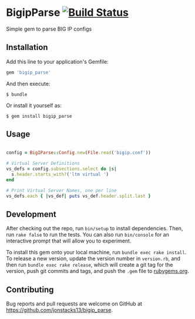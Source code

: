 # BigipParse [![Build Status](https://travis-ci.org/jonstacks13/bigip_parse.svg?branch=master)](https://travis-ci.org/jonstacks13/bigip_parse)

Simple gem to parse BIG IP configs

## Installation

Add this line to your application's Gemfile:

```ruby
gem 'bigip_parse'
```

And then execute:

    $ bundle

Or install it yourself as:

    $ gem install bigip_parse

## Usage

```ruby

config = BigIParse::Config.new(File.read('bigip.conf'))

# Virtual Server Definitions
vs_defs = config.subsections.select do |s|
  s.header.starts_with?('ltm virtual ')
end

# Print Virtual Server Names, one per line
vs_defs.each { |vs_def| puts vs_def.header.split.last }

```

## Development

After checking out the repo, run `bin/setup` to install dependencies.
Then, run `rake false` to run the tests. You can also run `bin/console`
for an interactive prompt that will allow you to experiment.

To install this gem onto your local machine, run `bundle exec rake install`.
To release a new version, update the version number in `version.rb`, and
then run `bundle exec rake release`, which will create a git tag for the
version, push git commits and tags, and push the `.gem` file to
[rubygems.org](https://rubygems.org).

## Contributing

Bug reports and pull requests are welcome on GitHub at
https://github.com/jonstacks13/bigip_parse.
